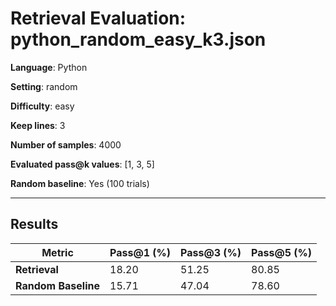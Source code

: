 # Retrieval Evaluation: python_random_easy_k3.json

**Language**: Python

**Setting**: random

**Difficulty**: easy

**Keep lines**: 3

**Number of samples**: 4000

**Evaluated pass@k values**: [1, 3, 5]

**Random baseline**: Yes (100 trials)

---

## Results

| Metric | Pass@1 (%) | Pass@3 (%) | Pass@5 (%) |
|--------|-------------|-------------|-------------|
| **Retrieval** | 18.20 | 51.25 | 80.85 |
| **Random Baseline** | 15.71 | 47.04 | 78.60 |

